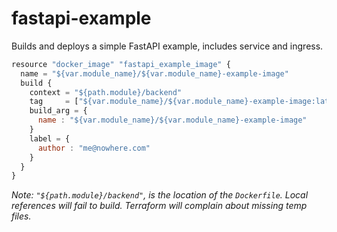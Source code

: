 # fastapi-example

Builds and deploys a simple FastAPI example, includes service and ingress.

```javascript
resource "docker_image" "fastapi_example_image" {
  name = "${var.module_name}/${var.module_name}-example-image"
  build {
    context = "${path.module}/backend"
    tag     = ["${var.module_name}/${var.module_name}-example-image:latest"]
    build_arg = {
      name : "${var.module_name}/${var.module_name}-example-image"
    }
    label = {
      author : "me@nowhere.com"
    }
  }
}
```

*Note: `"${path.module}/backend"`, is the location of the `Dockerfile`. Local references will fail to build. Terraform will complain about missing temp files.*
